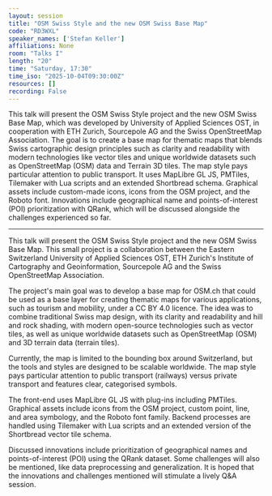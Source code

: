 ```yaml
---
layout: session
title: "OSM Swiss Style and the new OSM Swiss Base Map"
code: "RD3WXL"
speaker_names: ['Stefan Keller']
affiliations: None
room: "Talks I"
length: "20"
time: "Saturday, 17:30"
time_iso: "2025-10-04T09:30:00Z"
resources: []
recording: False
---
```


This talk will present the OSM Swiss Style project and the new OSM Swiss Base Map, which was developed by University of Applied Sciences OST, in cooperation with ETH Zurich, Sourcepole AG and the Swiss OpenStreetMap Association. The goal is to create a base map for thematic maps that blends Swiss cartographic design principles such as clarity and readability with modern technologies like vector tiles and unique worldwide datasets such as OpenStreetMap (OSM) data and Terrain 3D tiles. The map style pays particular attention to public transport. It uses MapLibre GL JS, PMTiles, Tilemaker with Lua scripts and an extended Shortbread schema. Graphical assets include custom-made icons, icons from the OSM project, and the Roboto font. Innovations include geographical name and points-of-interest (POI) prioritization with QRank, which will be discussed alongside the challenges experienced so far.

<hr>

This talk will present the OSM Swiss Style project and the new OSM Swiss Base Map. This small project is a collaboration between the Eastern Switzerland University of Applied Sciences OST, ETH Zurich's Institute of Cartography and Geoinformation, Sourcepole AG and the Swiss OpenStreetMap Association.

The project's main goal was to develop a base map for OSM.ch that could be used as a base layer for creating thematic maps for various applications, such as tourism and mobility, under a CC BY 4.0 licence. The idea was to combine traditional Swiss map design, with its clarity and readability and hill and rock shading, with modern open-source technologies such as vector tiles, as well as unique worldwide datasets such as OpenStreetMap (OSM) and 3D terrain data (terrain tiles).

Currently, the map is limited to the bounding box around Switzerland, but the tools and styles are designed to be scalable worldwide. The map style pays particular attention to public transport (railways) versus private transport and features clear, categorised symbols.

The front-end uses MapLibre GL JS with plug-ins including PMTiles. Graphical assets include icons from the OSM project, custom point, line, and area symbology, and the Roboto font family. Backend processes are handled using Tilemaker with Lua scripts and an extended version of the Shortbread vector tile schema.
 
Discussed innovations include prioritization of geographical names and points-of-interest (POI) using the QRank dataset. Some challenges will also be mentioned, like data preprocessing and generalization. It is hoped that the innovations and challenges mentioned will stimulate a lively Q&amp;A session.

